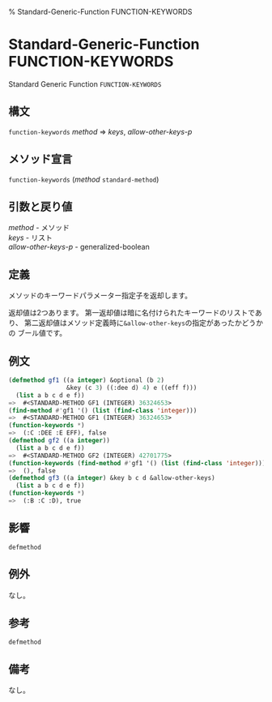 % Standard-Generic-Function FUNCTION-KEYWORDS

# Standard-Generic-Function FUNCTION-KEYWORDS


Standard Generic Function `FUNCTION-KEYWORDS`


## 構文

`function-keywords` *method* => *keys*, *allow-other-keys-p*


## メソッド宣言

`function-keywords` (*method* `standard-method`)


## 引数と戻り値

*method* - メソッド  
*keys* - リスト  
*allow-other-keys-p* - generalized-boolean


## 定義

メソッドのキーワードパラメーター指定子を返却します。

返却値は2つあります。
第一返却値は暗に名付けられたキーワードのリストであり、
第二返却値はメソッド定義時に`&allow-other-keys`の指定があったかどうかの
ブール値です。


## 例文

```lisp
(defmethod gf1 ((a integer) &optional (b 2)
                &key (c 3) ((:dee d) 4) e ((eff f)))
  (list a b c d e f))
=>  #<STANDARD-METHOD GF1 (INTEGER) 36324653>
(find-method #'gf1 '() (list (find-class 'integer))) 
=>  #<STANDARD-METHOD GF1 (INTEGER) 36324653>
(function-keywords *)
=>  (:C :DEE :E EFF), false
(defmethod gf2 ((a integer))
  (list a b c d e f))
=>  #<STANDARD-METHOD GF2 (INTEGER) 42701775>
(function-keywords (find-method #'gf1 '() (list (find-class 'integer))))
=>  (), false
(defmethod gf3 ((a integer) &key b c d &allow-other-keys)
  (list a b c d e f))
(function-keywords *)
=>  (:B :C :D), true
```

## 影響

`defmethod`


## 例外

なし。


## 参考

`defmethod`

## 備考

なし。

